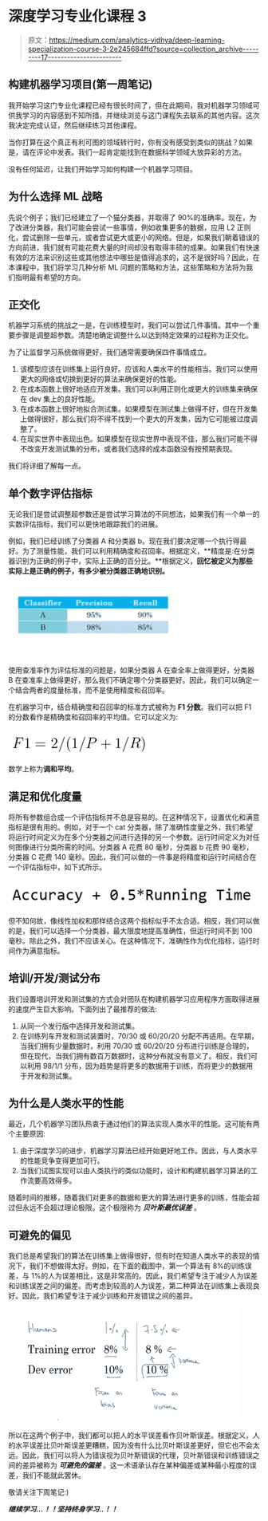 # 深度学习专业化课程 3

> 原文：<https://medium.com/analytics-vidhya/deep-learning-specialization-course-3-2e245684ffd?source=collection_archive---------17----------------------->

## 构建机器学习项目(第一周笔记)

我开始学习这门专业化课程已经有很长时间了，但在此期间，我对机器学习领域可供我学习的内容感到不知所措，并继续浏览与这门课程失去联系的其他内容。这次我决定完成认证，然后继续练习其他课程。

当你打算在这个真正有利可图的领域转行时，你有没有感受到类似的挑战？如果是，请在评论中发表。我们一起肯定能找到在数据科学领域大放异彩的方法。

没有任何延迟，让我们开始学习如何构建一个机器学习项目。

## 为什么选择 ML 战略

先说个例子；我们已经建立了一个猫分类器，并取得了 90%的准确率。现在，为了改进分类器，我们可能会尝试一些事情，例如收集更多的数据，应用 L2 正则化，尝试删除一些单元，或者尝试更大或更小的网络。但是，如果我们朝着错误的方向前进，我们就有可能花费大量的时间却没有取得丰硕的成果。如果我们有快速有效的方法来识别这些或其他想法中哪些是值得追求的，这不是很好吗？因此，在本课程中，我们将学习几种分析 ML 问题的策略和方法，这些策略和方法将为我们指明最有希望的方向。

## 正交化

机器学习系统的挑战之一是，在训练模型时，我们可以尝试几件事情。其中一个重要步骤是调整超参数。清楚地确定调整什么以达到特定效果的过程称为正交化。

为了让监督学习系统做得更好，我们通常需要确保四件事情成立。

1.  该模型应该在训练集上运行良好。应该和人类水平的性能相当。我们可以使用更大的网络或切换到更好的算法来确保更好的性能。
2.  在成本函数上很好地适应开发集。我们可以利用正则化或更大的训练集来确保在 dev 集上的良好性能。
3.  在成本函数上很好地拟合测试集。如果模型在测试集上做得不好，但在开发集上做得很好，那么我们将不得不找到一个更大的开发集，因为它可能被过度调整了。
4.  在现实世界中表现出色。如果模型在现实世界中表现不佳，那么我们可能不得不改变开发测试集的分布，或者我们选择的成本函数没有按预期表现。

我们将详细了解每一点。

## **单个数字评估指标**

无论我们是尝试调整超参数还是尝试学习算法的不同想法，如果我们有一个单一的实数评估指标，我们可以更快地跟踪我们的进展。

例如，我们已经训练了分类器 A 和分类器 b。现在我们要决定哪一个执行得最好。为了测量性能，我们可以利用精确度和召回率。根据定义，**精度是:在分类器识别为正确的例子中，实际上正确的百分比。**根据定义，**回忆被定义为那些实际上是正确的例子，有多少被分类器正确地识别。**

![](img/a5189d808347c6bfd626a505877b2960.png)

使用查准率作为评估标准的问题是，如果分类器 A 在查全率上做得更好，分类器 B 在查准率上做得更好，那么我们不确定哪个分类器更好。因此，我们可以确定一个结合两者的度量标准，而不是使用精度和召回率。

在机器学习中，结合精确度和召回率的标准方式被称为 **F1 分数**。我们可以把 F1 的分数看作是精确度和召回率的平均值。它可以定义为:

![](img/f6d2a77cc7ad23f6e7755533e8831082.png)

数学上称为**调和平均**。

## 满足和优化度量

将所有参数组合成一个评估指标并不总是容易的。在这种情况下，设置优化和满意指标是很有用的。例如，对于一个 cat 分类器，除了准确性度量之外，我们希望将运行时间定义为在多个分类器之间进行选择的另一个参数。运行时间定义为对任何图像进行分类所需的时间。分类器 A 花费 80 毫秒，分类器 b 花费 90 毫秒，分类器 C 花费 140 毫秒。因此，我们可以做的一件事是将精度和运行时间结合在一个评估指标中，如下式所示。

![](img/e93b4c18be6dfc3cd8025a4d1e240f26.png)

但不知何故，像线性加权和那样结合这两个指标似乎不太合适。相反，我们可以做的是，我们可以选择一个分类器，最大限度地提高准确性，但运行时间不到 100 毫秒。除此之外，我们不应该关心。在这种情况下，准确性作为优化指标，运行时间作为满意指标。

## 培训/开发/测试分布

我们设置培训开发和测试集的方式会对团队在构建机器学习应用程序方面取得进展的速度产生巨大影响。下面列出了最推荐的做法:

1.  从同一个发行版中选择开发和测试集。
2.  在训练列车开发和测试装置时，70/30 或 60/20/20 分配不再适用。在早期，当我们拥有少量数据时，利用 70/30 或 60/20/20 分布进行训练是合理的，但在现代，当我们拥有数百万数据时，这种分布就没有意义了。相反，我们可以利用 98/1/1 分布，因为趋势是将更多的数据用于训练，而将更少的数据用于开发和测试集。

## 为什么是人类水平的性能

最近，几个机器学习团队热衷于通过他们的算法实现人类水平的性能。这可能有两个主要原因:

1.  由于深度学习的进步，机器学习算法已经开始更好地工作。因此，与人类水平的性能竞争变得更加可行。
2.  当我们试图实现可以由人类执行的类似功能时，设计和构建机器学习算法的工作流要高效得多。

随着时间的推移，随着我们对更多的数据和更大的算法进行更多的训练，性能会超过但永远不会超过理论极限。这个极限称为 ***贝叶斯最优误差*** 。

## 可避免的偏见

我们总是希望我们的算法在训练集上做得很好，但有时在知道人类水平的表现的情况下，我们不想做得太好。例如，在下面的截图中，第一个算法有 8%的训练误差，与 1%的人为误差相比，这是非常高的。因此，我们希望专注于减少人为误差和训练误差之间的偏差。而考虑到较高的人为误差，第二种算法在训练集上表现良好。因此，我们希望专注于减少训练和开发错误之间的差异。

![](img/13ba900950e18214f5105326e7d19c12.png)

所以在这两个例子中，我们都可以把人的水平误差看作贝叶斯误差。根据定义，人的水平误差比贝叶斯误差更糟糕，因为没有什么比贝叶斯误差更好，但它也不会太远。因此，我们可以将人为错误视为贝叶斯错误的代理，贝叶斯错误和训练错误之间的差异被称为 ***可避免的偏差*** 。这一术语承认存在某种偏差或某种最小程度的误差，我们不能就此罢休。

敬请关注下周笔记:)

***继续学习…！！坚持终身学习..！！***